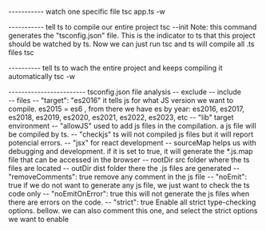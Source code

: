 ----------- watch one specific file
tsc app.ts -w


----------- tell ts to compile our entire project
tsc --init 
  Note: this command generates the "tsconfig.json" file.
  This is the indicator to ts that this project should be watched by ts.
  Now we can just run tsc and ts will compile all .ts files
tsc


---------- tell ts to wach the entire project and keeps compiling it automatically
tsc -w



------------------------  tsconfig.json file analysis
-- exclude
-- include   
-- files
-- "target": "es2016"
  it tells js for what JS version we want to compile.
  es2015 = es6 , from there we have es by year: es2016, es2017, es2018, es2019, es2020, es2021, es2022, es2023, etc
-- "lib"
  target environment
-- "allowJS"
  used to add js files in the compilation. a js file will be compiled by ts.
-- "checkjs"
  ts will not compiled js files but it will report potencial errors.
-- "jsx"
  for react development
-- sourceMap
  helps us with debugging and development. if it is set to true, it will generate the *.js.map file that can be accessed in the browser
-- rootDir
  src folder where the ts files are located
-- outDir
  dist folder there the .js files are generated
-- "removeComments": true
  remove any comment in the js file
-- "noEmit": true
  if we do not want to generate any js file, we just want to check the ts code only
-- "noEmitOnError": true
  this will not generate the js files when there are errors on the code.
-- "strict": true 
  Enable all strict type-checking options. bellow. we can also comment this one, and select the strict options we want to enable